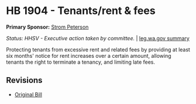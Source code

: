 # HB 1904 - Tenants/rent & fees
**Primary Sponsor:** [Strom Peterson](/person/leg/strom.peterson.md)

*Status: HHSV - Executive action taken by committee.* | [leg.wa.gov summary](https://app.leg.wa.gov/billsummary?BillNumber=1904&Year=2021)

Protecting tenants from excessive rent and related fees by providing at least six months' notice for rent increases over a certain amount, allowing tenants the right to terminate a tenancy, and limiting late fees.

## Revisions
* [Original Bill](1/)